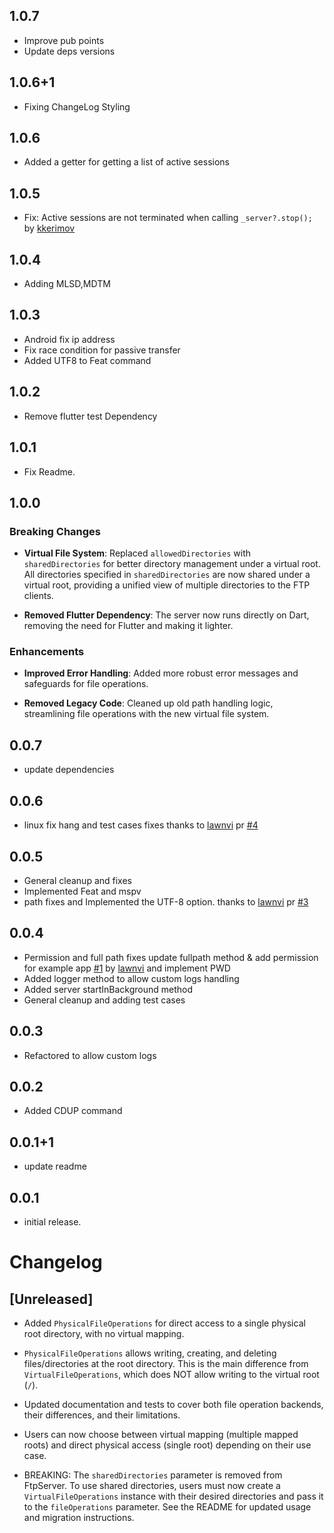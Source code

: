 ## 1.0.7

- Improve pub points
- Update deps versions

## 1.0.6+1

- Fixing ChangeLog Styling

## 1.0.6

- Added a getter for getting a list of active sessions

## 1.0.5

- Fix: Active sessions are not terminated when calling `_server?.stop();` by [kkerimov](https://github.com/kkerimov)

## 1.0.4

- Adding MLSD,MDTM

## 1.0.3

- Android fix ip address
- Fix race condition for passive transfer
- Added UTF8 to Feat command

## 1.0.2

- Remove flutter test Dependency

## 1.0.1

- Fix Readme.

## 1.0.0

### Breaking Changes

- **Virtual File System**: Replaced `allowedDirectories` with `sharedDirectories` for better directory management under a virtual root. All directories specified in `sharedDirectories` are now shared under a virtual root, providing a unified view of multiple directories to the FTP clients.

- **Removed Flutter Dependency**: The server now runs directly on Dart, removing the need for Flutter and making it lighter.

### Enhancements

- **Improved Error Handling**: Added more robust error messages and safeguards for file operations.

- **Removed Legacy Code**: Cleaned up old path handling logic, streamlining file operations with the new virtual file system.

## 0.0.7

- update dependencies

## 0.0.6

- linux fix hang and test cases fixes thanks to [lawnvi](https://github.com/lawnvi) pr [#4](https://github.com/abdelaziz-mahdy/ftp_server/pull/4)

## 0.0.5

- General cleanup and fixes
- Implemented Feat and mspv
- path fixes and Implemented the UTF-8 option. thanks to [lawnvi](https://github.com/lawnvi) pr [#3](https://github.com/abdelaziz-mahdy/ftp_server/pull/3)

## 0.0.4

- Permission and full path fixes update fullpath method & add permission for example app [#1](https://github.com/abdelaziz-mahdy/ftp_server/pull/1) by [lawnvi](https://github.com/lawnvi) and implement PWD
- Added logger method to allow custom logs handling
- Added server startInBackground method
- General cleanup and adding test cases

## 0.0.3

- Refactored to allow custom logs

## 0.0.2

- Added CDUP command

## 0.0.1+1

- update readme

## 0.0.1

- initial release.

# Changelog

## [Unreleased]

- Added `PhysicalFileOperations` for direct access to a single physical root directory, with no virtual mapping.
- `PhysicalFileOperations` allows writing, creating, and deleting files/directories at the root directory. This is the main difference from `VirtualFileOperations`, which does NOT allow writing to the virtual root (`/`).
- Updated documentation and tests to cover both file operation backends, their differences, and their limitations.
- Users can now choose between virtual mapping (multiple mapped roots) and direct physical access (single root) depending on their use case.

- BREAKING: The `sharedDirectories` parameter is removed from FtpServer. To use shared directories, users must now create a `VirtualFileOperations` instance with their desired directories and pass it to the `fileOperations` parameter. See the README for updated usage and migration instructions.
